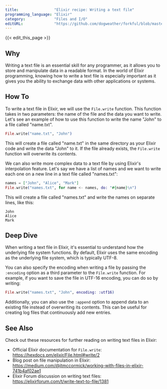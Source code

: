 ```yaml
---
title:                "Elixir recipe: Writing a text file"
programming_language: "Elixir"
category:             "Files and I/O"
editURL:              "https://github.com/dogweather/forkful/blob/master/content/en/elixir/writing-a-text-file.md"
---
```


{{< edit_this_page >}}

## Why

Writing a text file is an essential skill for any programmer, as it allows you to store and manipulate data in a readable format. In the world of Elixir programming, knowing how to write a text file is especially important as it gives you the ability to exchange data with other applications or systems.

## How To

To write a text file in Elixir, we will use the `File.write` function. This function takes in two parameters: the name of the file and the data you want to write. Let's see an example of how to use this function to write the name "John" to a file called "name.txt".

```Elixir
File.write("name.txt", "John")
```

This will create a file called "name.txt" in the same directory as your Elixir code and write the data "John" to it. If the file already exists, the `File.write` function will overwrite its contents.

We can also write more complex data to a text file by using Elixir's interpolation feature. Let's say we have a list of names and we want to write each one on a new line in a text file called "names.txt":

```Elixir
names = ["John", "Alice", "Mark"]
File.write("names.txt", for name <- names, do: "#{name}\n")
```

This will create a file called "names.txt" and write the names on separate lines, like this:

```
John
Alice
Mark
```

## Deep Dive

When writing a text file in Elixir, it's essential to understand how the underlying file system functions. By default, Elixir uses the same encoding as the underlying file system, which is typically UTF-8.

You can also specify the encoding when writing a file by passing the `:encoding` option as a third parameter to the `File.write` function. For example, if you want to save the file in UTF-16 encoding, you can do so by writing:

```Elixir
File.write("names.txt", "John", encoding: :utf16)
```

Additionally, you can also use the `:append` option to append data to an existing file instead of overwriting its contents. This can be useful for creating log files that continuously add new entries.

## See Also

Check out these resources for further reading on writing text files in Elixir:

- Official Elixir documentation for `File.write`: https://hexdocs.pm/elixir/File.html#write/2
- Blog post on file manipulation in Elixir: https://medium.com/@jtmccormick/working-with-files-in-elixir-741b4af02ae1
- Elixir Forum discussion on writing text files: https://elixirforum.com/t/write-text-to-file/1381